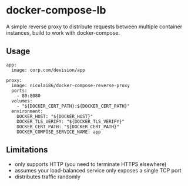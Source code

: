 # docker-compose-lb

A simple reverse proxy to distribute requests between multiple container instances,
build to work with docker-compose.

## Usage

```
app:
  image: corp.com/devision/app

proxy:
  image: nicolai86/docker-compose-reverse-proxy
  ports:
    - 80:8080
  volumes:
    - "${DOCKER_CERT_PATH}:${DOCKER_CERT_PATH}"
  environment:
    DOCKER_HOST: "${DOCKER_HOST}"
    DOCKER_TLS_VERIFY: "${DOCKER_TLS_VERIFY}"
    DOCKER_CERT_PATH: "${DOCKER_CERT_PATH}"
    DOCKER_COMPOSE_SERVICE_NAME: app
```

## Limitations

- only supports HTTP (you need to terminate HTTPS elsewhere)
- assumes your load-balanced service only exposes a single TCP port
- distributes traffic randomly

